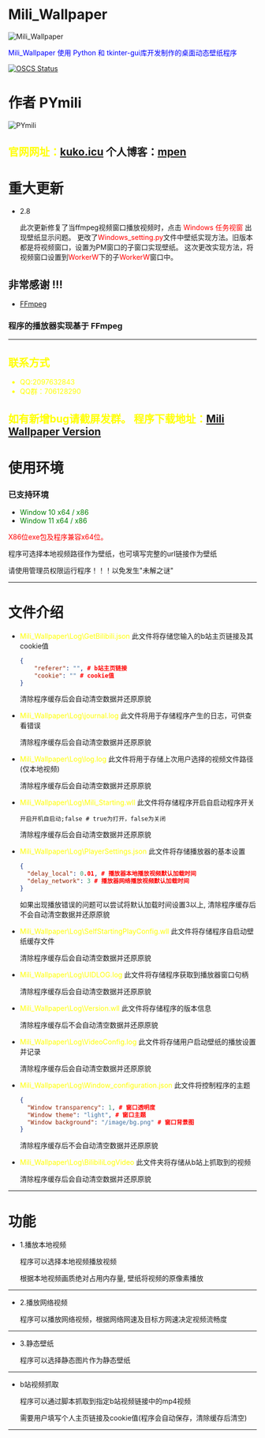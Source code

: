 # Mili_Wallpaper

![Mili_Wallpaper](https://www.kuko.icu/static/MiliWallpaper/Mili_Wallpaper_Version/img/mili_wallpaper.ico) 

<font color=blue>Mili_Wallpaper 使用 Python 和 tkinter-gui库开发制作的桌面动态壁纸程序</font>

[![OSCS Status](https://www.oscs1024.com/platform/badge/PYmili/Mili_Wallpaper.svg?size=small)](https://www.oscs1024.com/project/PYmili/Mili_Wallpaper?ref=badge_small)

# 作者 PYmili
![PYmili](https://profile-avatar.csdnimg.cn/414f7b0a2036498bab4e37580fca6377_qq_53280175.jpg!1)

 <font color=yellow>官网网址：</font>[kuko.icu](https://www.kuko.icu/Mili_Wallpaper) 个人博客：[mpen](https://blog.csdn.net/qq_53280175?spm=1000.2115.3001.5343)
---

# 重大更新

- 2.8

  此次更新修复了当ffmpeg视频窗口播放视频时，点击 <font color=red>Windows 任务视窗</font> 出现壁纸显示问题。
更改了<font color=red>Windows_setting.py</font>文件中壁纸实现方法。旧版本都是将视频窗口，设置为PM窗口的子窗口实现壁纸。
这次更改实现方法，将视频窗口设置到<font color=red>WorkerW</font>下的子<font color=red>WorkerW</font>窗口中。

## 非常感谢 !!!
- [FFmpeg](https://github.com/FFmpeg/FFmpeg)
### 程序的播放器实现基于 FFmpeg
---

## <font color=yellow>联系方式
- QQ:2097632843
- QQ群：706128290

如有新增bug请截屏发群。
程序下载地址：</font>[Mili Wallpaper Version](https://www.kuko.icu/API/MiliWallpaper/)
---

# 使用环境
### 已支持环境
- <font color=#008000>Window 10 x64 / x86</font>
- <font color=#008000>Window 11 x64 / x86</font>

<font color=red>X86位exe包及程序兼容x64位。</font>

程序可选择本地视频路径作为壁纸，也可填写完整的url链接作为壁纸

请使用管理员权限运行程序！！！以免发生"未解之谜"
___

# 文件介绍
- <font color=yellow>Mili_Wallpaper\Log\GetBilibili.json</font> 此文件将存储您输入的b站主页链接及其cookie值
  ```json
  {
      "referer": "", # b站主页链接
      "cookie": "" # cookie值
  }
  ```
  清除程序缓存后会自动清空数据并还原原貌

- <font color=yellow>Mili_Wallpaper\Log\journal.log</font> 此文件将用于存储程序产生的日志，可供查看错误

  清除程序缓存后会自动清空数据并还原原貌

- <font color=yellow>Mili_Wallpaper\Log\log.log</font> 此文件将用于存储上次用户选择的视频文件路径(仅本地视频)

  清除程序缓存后会自动清空数据并还原原貌

- <font color=yellow>Mili_Wallpaper\Log\Mili_Starting.wll</font> 此文件将存储程序开启自启动程序开关
  ```
  开启开机自启动;false # true为打开，false为关闭
  ```
  清除程序缓存后会自动清空数据并还原原貌

- <font color=yellow>Mili_Wallpaper\Log\PlayerSettings.json</font> 此文件将存储播放器的基本设置

  ```json
  {
    "delay_local": 0.01, # 播放器本地播放视频默认加载时间
    "delay_network": 3 # 播放器网络播放视频默认加载时间
  }
  ```
  如果出现播放错误的问题可以尝试将默认加载时间设置3以上, 清除程序缓存后不会自动清空数据并还原原貌

- <font color=yellow>Mili_Wallpaper\Log\SelfStartingPlayConfig.wll</font> 此文件将存储程序自启动壁纸缓存文件

  清除程序缓存后会自动清空数据并还原原貌

- <font color=yellow>Mili_Wallpaper\Log\UIDLOG.log</font> 此文件将存储程序获取到播放器窗口句柄

  清除程序缓存后会自动清空数据并还原原貌

- <font color=yellow>Mili_Wallpaper\Log\Version.wll</font> 此文件将存储程序的版本信息

  清除程序缓存后不会自动清空数据并还原原貌

- <font color=yellow>Mili_Wallpaper\Log\VideoConfig.log</font> 此文件将存储用户启动壁纸的播放设置并记录

  清除程序缓存后会自动清空数据并还原原貌

- <font color=yellow>Mili_Wallpaper\Log\Window_configuration.json</font> 此文件将控制程序的主题
  ```json
  {
    "Window transparency": 1, # 窗口透明度
    "Window theme": "light", # 窗口主题
    "Window background": "/image/bg.png" # 窗口背景图
  }
  ```
  清除程序缓存后不会自动清空数据并还原原貌

- <font color=yellow>Mili_Wallpaper\Log\BilibiliLogVideo</font> 此文件夹将存储从b站上抓取到的视频

  清除程序缓存后会自动清空数据并还原原貌

___
# 功能

- 1.播放本地视频

  程序可以选择本地视频播放视频

  根据本地视频画质绝对占用内存量, 壁纸将视频的原像素播放

---

- 2.播放网络视频

  程序可以播放网络视频，根据网络网速及目标方网速决定视频流畅度


---

- 3.静态壁纸

  程序可以选择静态图片作为静态壁纸

---

- b站视频抓取

  程序可以通过脚本抓取到指定b站视频链接中的mp4视频

  需要用户填写个人主页链接及cookie值(程序会自动保存，清除缓存后清空)

---
